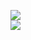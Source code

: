 [![](https://img.shields.io/badge/Made%20With-Github%20Spray-lightgrey.svg?style=for-the-badge&logo=github)](https://github.com/Annihil/github-spray#241)  
[![](https://i.imgur.com/2DrTn0Z.gif)](https://github.com/Annihil/github-spray)